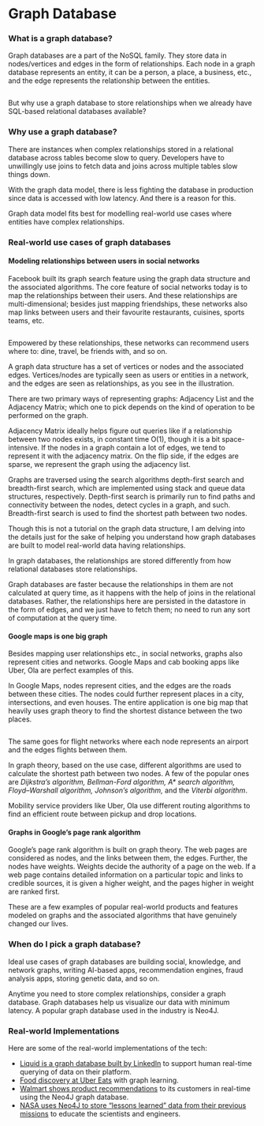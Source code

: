 # Graph Database

### What is a graph database? <a href="#what-is-a-graph-database" id="what-is-a-graph-database"></a>

Graph databases are a part of the NoSQL family. They store data in nodes/vertices and edges in the form of relationships. Each node in a graph database represents an entity, it can be a person, a place, a business, etc., and the edge represents the relationship between the entities.

<figure><img src="../https://kuweiguge.github.io/Grokking-Modern-System-Design-Interview-Gitbook/assets/Screenshot 2023-08-21 at 4.29.48 AM (3).png" alt=""><figcaption></figcaption></figure>

But why use a graph database to store relationships when we already have SQL-based relational databases available?

### Why use a graph database? <a href="#why-use-a-graph-database" id="why-use-a-graph-database"></a>

There are instances when complex relationships stored in a relational database across tables become slow to query. Developers have to unwillingly use joins to fetch data and joins across multiple tables slow things down.

With the graph data model, there is less fighting the database in production since data is accessed with low latency. And there is a reason for this.

Graph data model fits best for modelling real-world use cases where entities have complex relationships.

### Real-world use cases of graph databases <a href="#real-world-use-cases-of-graph-databases" id="real-world-use-cases-of-graph-databases"></a>

#### Modeling relationships between users in social networks <a href="#modeling-relationships-between-users-in-social-networks" id="modeling-relationships-between-users-in-social-networks"></a>

Facebook built its graph search feature using the graph data structure and the associated algorithms. The core feature of social networks today is to map the relationships between their users. And these relationships are multi-dimensional; besides just mapping friendships, these networks also map links between users and their favourite restaurants, cuisines, sports teams, etc.

<figure><img src="../https://kuweiguge.github.io/Grokking-Modern-System-Design-Interview-Gitbook/assets/Screenshot 2023-08-21 at 4.30.08 AM (2).png" alt=""><figcaption></figcaption></figure>

Empowered by these relationships, these networks can recommend users where to: dine, travel, be friends with, and so on.

A graph data structure has a set of vertices or nodes and the associated edges. Vertices/nodes are typically seen as users or entities in a network, and the edges are seen as relationships, as you see in the illustration.

There are two primary ways of representing graphs: Adjacency List and the Adjacency Matrix; which one to pick depends on the kind of operation to be performed on the graph.

Adjacency Matrix ideally helps figure out queries like if a relationship between two nodes exists, in constant time O(1), though it is a bit space-intensive. If the nodes in a graph contain a lot of edges, we tend to represent it with the adjacency matrix. On the flip side, if the edges are sparse, we represent the graph using the adjacency list.

Graphs are traversed using the search algorithms depth-first search and breadth-first search, which are implemented using stack and queue data structures, respectively. Depth-first search is primarily run to find paths and connectivity between the nodes, detect cycles in a graph, and such. Breadth-first search is used to find the shortest path between two nodes.

Though this is not a tutorial on the graph data structure, I am delving into the details just for the sake of helping you understand how graph databases are built to model real-world data having relationships.

In graph databases, the relationships are stored differently from how relational databases store relationships.

Graph databases are faster because the relationships in them are not calculated at query time, as it happens with the help of joins in the relational databases. Rather, the relationships here are persisted in the datastore in the form of edges, and we just have to fetch them; no need to run any sort of computation at the query time.

#### Google maps is one big graph <a href="#google-maps-is-one-big-graph" id="google-maps-is-one-big-graph"></a>

Besides mapping user relationships etc., in social networks, graphs also represent cities and networks. Google Maps and cab booking apps like Uber, Ola are perfect examples of this.

In Google Maps, nodes represent cities, and the edges are the roads between these cities. The nodes could further represent places in a city, intersections, and even houses. The entire application is one big map that heavily uses graph theory to find the shortest distance between the two places.

<figure><img src="../https://kuweiguge.github.io/Grokking-Modern-System-Design-Interview-Gitbook/assets/Screenshot 2023-08-21 at 4.30.34 AM (1).png" alt=""><figcaption></figcaption></figure>

The same goes for flight networks where each node represents an airport and the edges flights between them.

In graph theory, based on the use case, different algorithms are used to calculate the shortest path between two nodes. A few of the popular ones are _Dijkstra’s algorithm, Bellman-Ford algorithm, A\* search algorithm, Floyd–Warshall algorithm, Johnson’s algorithm,_ and the _Viterbi algorithm_.

Mobility service providers like Uber, Ola use different routing algorithms to find an efficient route between pickup and drop locations.

#### Graphs in Google’s page rank algorithm <a href="#graphs-in-googles-page-rank-algorithm" id="graphs-in-googles-page-rank-algorithm"></a>

Google’s page rank algorithm is built on graph theory. The web pages are considered as nodes, and the links between them, the edges. Further, the nodes have weights. Weights decide the authority of a page on the web. If a web page contains detailed information on a particular topic and links to credible sources, it is given a higher weight, and the pages higher in weight are ranked first.

These are a few examples of popular real-world products and features modeled on graphs and the associated algorithms that have genuinely changed our lives.

### When do I pick a graph database? <a href="#when-do-i-pick-a-graph-database" id="when-do-i-pick-a-graph-database"></a>

Ideal use cases of graph databases are building social, knowledge, and network graphs, writing AI-based apps, recommendation engines, fraud analysis apps, storing genetic data, and so on.

Anytime you need to store complex relationships, consider a graph database. Graph databases help us visualize our data with minimum latency. A popular graph database used in the industry is Neo4J.

### Real-world Implementations <a href="#real-world-implementations" id="real-world-implementations"></a>

Here are some of the real-world implementations of the tech:

* [Liquid is a graph database built by LinkedIn](https://engineering.linkedin.com/blog/2020/liquid-the-soul-of-a-new-graph-database-part-1) to support human real-time querying of data on their platform.
* [Food discovery at Uber Eats](https://www.uber.com/en-IN/blog/uber-eats-graph-learning/) with graph learning.
* [Walmart shows product recommendations](https://neo4j.com/blog/walmart-neo4j-competitive-advantage/) to its customers in real-time using the Neo4J graph database.
* [NASA uses Neo4J to store “lessons learned” data from their previous missions](https://neo4j.com/blog/david-meza-chief-knowledge-architect-nasa/) to educate the scientists and engineers.
